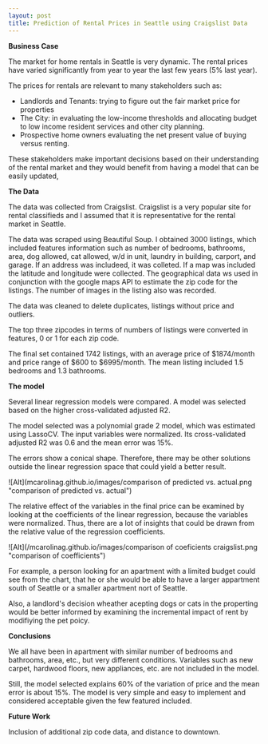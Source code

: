 ```yaml
---
layout: post
title: Prediction of Rental Prices in Seattle using Craigslist Data
---
```


**Business Case**

The market for home rentals in Seattle is very dynamic. The rental prices have varied significantly from year to year the last few years (5% last year).

The prices for rentals are relevant to many stakeholders such as:
-	Landlords and Tenants: trying to figure out the fair market price for properties
-	The City: in evaluating the low-income thresholds and allocating budget to low income resident services and other city planning.
-	Prospective home owners evaluating the net present value of buying versus renting.

These stakeholders make important decisions based on their understanding of the rental market and they would benefit from having a model that can be easily updated,

**The Data**

The data was collected from Craigslist. Craigslist is a very popular site for rental classifieds and I assumed that it is representative for the rental market in Seattle.

The data was scraped using Beautiful Soup. I obtained 3000 listings, which included features information such as number of bedrooms, bathrooms, area, dog allowed, cat allowed, w/d in unit, laundry in building, carport, and garage. If an address was includeed, it was colleted. If a map was included the latitude and longitude were collected.  The geographical data ws used in conjunction with the google maps API to estimate the zip code for the listings. The number of images in the listing also was recorded.

The data was cleaned to delete duplicates, listings without price and outliers.

The top three zipcodes in terms of numbers of listings were converted in features, 0 or 1 for each zip code. 

The final set contained 1742 listings, with an average price of $1874/month and price range of $600 to $6995/month. The mean listing included 1.5 bedrooms and 1.3 bathrooms. 

**The model**

Several linear regression models were compared. A model was selected based on the higher cross-validated adjusted R2.

The model selected was a polynomial grade 2 model, which was estimated using LassoCV. The input variables were normalized. Its cross-validated adjusted R2 was 0.6 and the mean error was 15%.

The errors show a conical shape. Therefore, there may be other solutions outside the linear regression space that could yield a better result.

![Alt](mcarolinag.github.io/images/comparison of predicted vs. actual.png "comparison of predicted vs. actual")

The relative effect of the variables in the final price can be examined by looking at the coefficients of the linear regression, because the variables were normalized. Thus, there are a lot of insights that could be drawn from the relative value of the regression coefficients.

![Alt](/mcarolinag.github.io/images/comparison of coeficients craigslist.png "comparison of coefficients")

For example, a person looking for an apartment with a limited budget could see from the chart, that he or she would be able to have a larger appartment south of Seattle or a smaller apartment nort of Seattle.

Also, a landlord's decision wheather acepting dogs or cats in the properting would be better informed by examining the incremental impact of rent by modifiying the pet poicy.


**Conclusions**  

We all have been in apartment with similar number of bedrooms and bathrooms, area, etc., but very different conditions. Variables such as new carpet, hardwood floors, new appliances, etc. are not included in the model.

Still, the model selected explains 60% of the variation of price and the mean error is about 15%. The model is very simple and easy to implement and considered acceptable given the few featured included.

**Future Work**  

Inclusion of additional zip code data, and distance to downtown.
